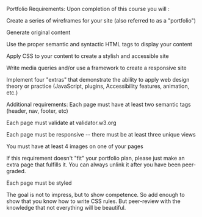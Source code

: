 Portfolio Requirements:
Upon completion of this course you will :

Create a series of wireframes for your site (also referred to as a "portfolio")

Generate original content

Use the proper semantic and syntactic HTML tags to display your content

Apply CSS to your content to create a stylish and accessible site

Write media queries and/or use a framework to create a responsive site

Implement four "extras" that demonstrate the ability to apply web design theory or practice (JavaScript, plugins, Accessibility features, animation, etc.)

Additional requirements:
Each page must have at least two semantic tags (header, nav, footer, etc)

Each page must validate at 
validator.w3.org

Each page must be responsive -- there must be at least three unique views

You must have at least 4 images on one of your pages

If this requirement doesn't "fit" your portfolio plan, please just make an extra page that fulfills it. You can always unlink it after you have been peer-graded.

Each page must be styled

The goal is not to impress, but to show competence. So add enough to show that you know how to write CSS rules. But peer-review with the knowledge that not everything will be beautiful.